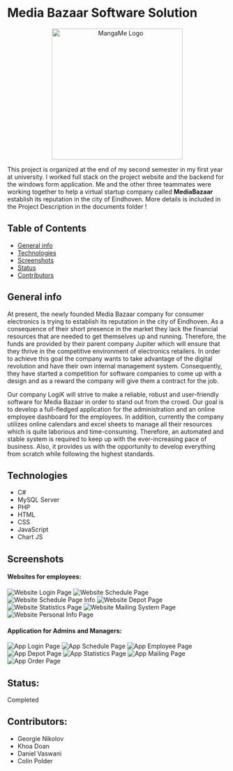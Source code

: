 # Media Bazaar Software Solution
<p align="center">
  <img src="https://github.com/DNT-Khoa/Administration-Project-S2-CB06/blob/master/images/logo.png" width="300" title="MangaMe Logo">
</p>
This project is organized at the end of my second semester in my first year at university. I worked full stack on the project website and the backend for the windows form application. Me and the other three teammates were working together to help a virtual startup company called <strong>MediaBazaar</strong> establish its reputation in the city of Eindhoven. More details is included in the Project Description in the documents folder !

## Table of Contents

* [General info](#general-info)
* [Technologies](#technologies)
* [Screenshots](#screenshots)
* [Status](#status)
* [Contributors](#contributors)

## General info
At present, the newly founded Media Bazaar company for consumer electronics is trying to establish its reputation in the city of Eindhoven. As a consequence of their short presence in the market they lack the financial resources that are needed to get themselves up and running. Therefore, the funds are provided by their parent company Jupiter which will ensure that they thrive in the competitive environment of electronics retailers. In order to achieve this goal the company wants to take advantage of the digital revolution and have their own internal management system. Consequently, they have started a competition for software companies to come up with a design and as a reward the company will give them a contract for the job. 

Our company LogiK will strive to make a reliable, robust and user-friendly software for Media Bazaar in order to stand out from the crowd. Our goal is to develop a full-fledged application for the administration and an online employee dashboard for the employees. In addition, currently the company utilizes online calendars and excel sheets to manage all their resources which is quite laborious and time-consuming. Therefore, an automated and stable system is required to keep up with the ever-increasing pace of business. Also, it provides us with the opportunity to develop everything from scratch while following the highest standards.

## Technologies
- C#
- MySQL Server
- PHP
- HTML 
- CSS
- JavaScript
- Chart JS

## Screenshots


#### Websites for employees:

![Website Login Page](https://github.com/DNT-Khoa/Administration-Project-S2-CB06/blob/master/images/Website%20Login%20Screen.PNG)
![Website Schedule Page](https://github.com/DNT-Khoa/Administration-Project-S2-CB06/blob/master/images/Website%20Schedule%20Page.PNG)
![Website Schedule Page Info](https://github.com/DNT-Khoa/Administration-Project-S2-CB06/blob/master/images/Website%20Schedule%20Page%202.PNG)
![Website Depot Page](https://github.com/DNT-Khoa/Administration-Project-S2-CB06/blob/master/images/Website%20Depot%20Page.PNG)
![Website Statistics Page](https://github.com/DNT-Khoa/Administration-Project-S2-CB06/blob/master/images/Website%20Statistic%20Page.PNG)
![Website Mailing System Page](https://github.com/DNT-Khoa/Administration-Project-S2-CB06/blob/master/images/Website%20Mailing%20Page.PNG)
![Website Personal Info Page](https://github.com/DNT-Khoa/Administration-Project-S2-CB06/blob/master/images/Website%20Personal%20Info.PNG)


#### Application for Admins and Managers:


![App Login Page](https://github.com/DNT-Khoa/Administration-Project-S2-CB06/blob/master/images/App%20Login%20Page.PNG)
![App Schedule Page](https://github.com/DNT-Khoa/Administration-Project-S2-CB06/blob/master/images/App%20Schedule.PNG)
![App Employee Page](https://github.com/DNT-Khoa/Administration-Project-S2-CB06/blob/master/images/App%20Employee.PNG)
![App Depot Page](https://github.com/DNT-Khoa/Administration-Project-S2-CB06/blob/master/images/App%20Depot.PNG)
![App Statistics Page](https://github.com/DNT-Khoa/Administration-Project-S2-CB06/blob/master/images/App%20Statistic.PNG)
![App Mailing Page](https://github.com/DNT-Khoa/Administration-Project-S2-CB06/blob/master/images/App%20Mail.PNG)
![App Order Page](https://github.com/DNT-Khoa/Administration-Project-S2-CB06/blob/master/images/App%20Orders.PNG)


## Status: 
Completed

## Contributors:
- Georgie Nikolov
- Khoa Doan
- Daniel Vaswani
- Colin Polder
